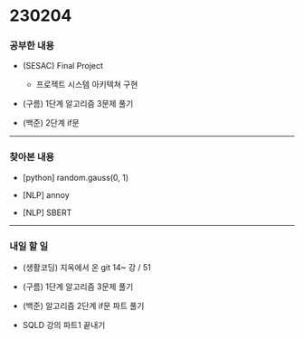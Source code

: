 # 230204

### 공부한 내용

- (SESAC) Final Project

  - 프로젝트 시스템 아키텍쳐 구현

- (구름) 1단계 알고리즘 3문제 풀기

- (백준) 2단계 if문

---

### 찾아본 내용

- [python] random.gauss(0, 1)

- [NLP] annoy

- [NLP] SBERT

---

### 내일 할 일

- (생활코딩) 지옥에서 온 git 14~ 강 / 51

- (구름) 1단계 알고리즘 3문제 풀기

- (백준) 알고리즘 2단계 if문 파트 풀기

- SQLD 강의 파트1 끝내기
